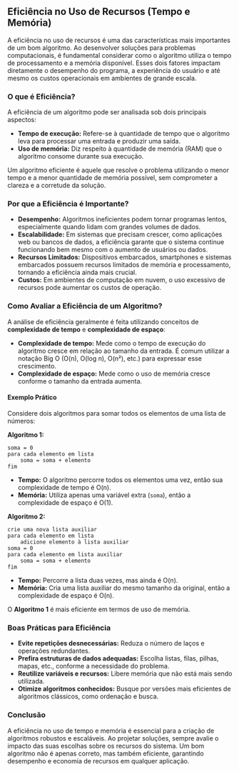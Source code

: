 ## Eficiência no Uso de Recursos (Tempo e Memória)

A eficiência no uso de recursos é uma das características mais importantes de um bom algoritmo. Ao desenvolver soluções para problemas computacionais, é fundamental considerar como o algoritmo utiliza o tempo de processamento e a memória disponível. Esses dois fatores impactam diretamente o desempenho do programa, a experiência do usuário e até mesmo os custos operacionais em ambientes de grande escala.

### O que é Eficiência?

A eficiência de um algoritmo pode ser analisada sob dois principais aspectos:

- **Tempo de execução:** Refere-se à quantidade de tempo que o algoritmo leva para processar uma entrada e produzir uma saída.
- **Uso de memória:** Diz respeito à quantidade de memória (RAM) que o algoritmo consome durante sua execução.

Um algoritmo eficiente é aquele que resolve o problema utilizando o menor tempo e a menor quantidade de memória possível, sem comprometer a clareza e a corretude da solução.

### Por que a Eficiência é Importante?

- **Desempenho:** Algoritmos ineficientes podem tornar programas lentos, especialmente quando lidam com grandes volumes de dados.
- **Escalabilidade:** Em sistemas que precisam crescer, como aplicações web ou bancos de dados, a eficiência garante que o sistema continue funcionando bem mesmo com o aumento de usuários ou dados.
- **Recursos Limitados:** Dispositivos embarcados, smartphones e sistemas embarcados possuem recursos limitados de memória e processamento, tornando a eficiência ainda mais crucial.
- **Custos:** Em ambientes de computação em nuvem, o uso excessivo de recursos pode aumentar os custos de operação.

### Como Avaliar a Eficiência de um Algoritmo?

A análise de eficiência geralmente é feita utilizando conceitos de **complexidade de tempo** e **complexidade de espaço**:

- **Complexidade de tempo:** Mede como o tempo de execução do algoritmo cresce em relação ao tamanho da entrada. É comum utilizar a notação Big O (O(n), O(log n), O(n²), etc.) para expressar esse crescimento.
- **Complexidade de espaço:** Mede como o uso de memória cresce conforme o tamanho da entrada aumenta.

#### Exemplo Prático

Considere dois algoritmos para somar todos os elementos de uma lista de números:

**Algoritmo 1:**
```pseudocode
soma = 0
para cada elemento em lista
    soma = soma + elemento
fim
```
- **Tempo:** O algoritmo percorre todos os elementos uma vez, então sua complexidade de tempo é O(n).
- **Memória:** Utiliza apenas uma variável extra (`soma`), então a complexidade de espaço é O(1).

**Algoritmo 2:**
```pseudocode
crie uma nova lista auxiliar
para cada elemento em lista
    adicione elemento à lista auxiliar
soma = 0
para cada elemento em lista auxiliar
    soma = soma + elemento
fim
```
- **Tempo:** Percorre a lista duas vezes, mas ainda é O(n).
- **Memória:** Cria uma lista auxiliar do mesmo tamanho da original, então a complexidade de espaço é O(n).

O **Algoritmo 1** é mais eficiente em termos de uso de memória.

### Boas Práticas para Eficiência

- **Evite repetições desnecessárias:** Reduza o número de laços e operações redundantes.
- **Prefira estruturas de dados adequadas:** Escolha listas, filas, pilhas, mapas, etc., conforme a necessidade do problema.
- **Reutilize variáveis e recursos:** Libere memória que não está mais sendo utilizada.
- **Otimize algoritmos conhecidos:** Busque por versões mais eficientes de algoritmos clássicos, como ordenação e busca.

### Conclusão

A eficiência no uso de tempo e memória é essencial para a criação de algoritmos robustos e escaláveis. Ao projetar soluções, sempre avalie o impacto das suas escolhas sobre os recursos do sistema. Um bom algoritmo não é apenas correto, mas também eficiente, garantindo desempenho e economia de recursos em qualquer aplicação.